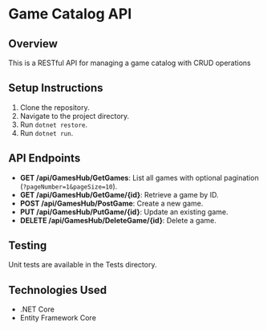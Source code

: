 # Game Catalog API

## Overview
This is a RESTful API for managing a game catalog with CRUD operations 

## Setup Instructions
1. Clone the repository.
2. Navigate to the project directory.
3. Run `dotnet restore`.
4. Run `dotnet run`.

## API Endpoints
- **GET /api/GamesHub/GetGames**: List all games with optional pagination (`?pageNumber=1&pageSize=10`).
- **GET /api/GamesHub/GetGame/{id}**: Retrieve a game by ID.
- **POST /api/GamesHub/PostGame**: Create a new game.
- **PUT /api/GamesHub/PutGame/{id}**: Update an existing game.
- **DELETE /api/GamesHub/DeleteGame/{id}**: Delete a game.


## Testing
Unit tests are available in the Tests directory.

## Technologies Used
- .NET Core
- Entity Framework Core
